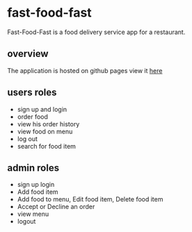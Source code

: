 # fast-food-fast
Fast-Food-Fast is a food delivery service app for a restaurant.
## overview 
The application is hosted on github pages view it [here](https://kasulejoseph.github.io/fast-food-fast/UI/index.html)
## users roles
- sign up and login
- order food
- view his order history
- view food on menu
- log out
- search for food item
## admin roles
- sign up login
- Add food item
- Add food to menu, Edit food item, Delete food item
- Accept or Decline an order
- view menu
- logout
